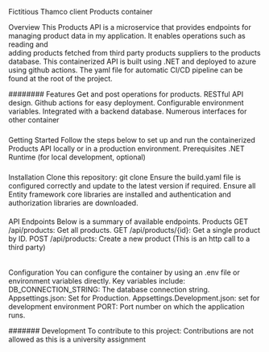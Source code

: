Fictitious Thamco client Products container

Overview
This Products API is a microservice that provides endpoints for managing product data in my application. It enables operations such as reading and  
adding products fetched from third party products suppliers  to the products database. This containerized API is built using .NET and deployed to azure using github actions.
The yaml file for automatic CI/CD pipeline can be found at the root of the project.

########
Features
Get and post operations for products.
RESTful API design.
Github actions for easy deployment.
Configurable environment variables.
Integrated with a backend database.
Numerous interfaces for  other container

#####
Getting Started
Follow the steps below to set up and run the containerized Products API locally or in a production environment.
Prerequisites
.NET Runtime (for local development, optional)

###
Installation
Clone this repository:
git clone <repository-url>
Ensure the build.yaml file is configured correctly and update to the latest version if required.
Ensure all Entity framework core libraries are installed and authentication and authorization libraries are downloaded.

####
API Endpoints
Below is a summary of available endpoints.
Products
GET /api/products: Get all products.
GET /api/products/{id}: Get a single product by ID.
POST /api/products: Create a new product (This is an http call to a third party)

######
Configuration
You can configure the container by using an .env file or environment variables directly. Key variables include:
DB_CONNECTION_STRING: The database connection string.
Appsettings.json: Set for Production.
Appsettings.Development.json: set for development environment
PORT: Port number on which the application runs.

#######
Development
To contribute to this project: Contributions are not allowed as this is a university assignment
